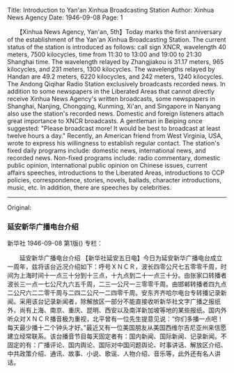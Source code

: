 Title: Introduction to Yan'an Xinhua Broadcasting Station
Author: Xinhua News Agency
Date: 1946-09-08
Page: 1

　　【Xinhua News Agency, Yan'an, 5th】Today marks the first anniversary of the establishment of the Yan'an Xinhua Broadcasting Station. The current status of the station is introduced as follows: call sign XNCR, wavelength 40 meters, 7500 kilocycles, time from 11:30 to 13:00 and 19:00 to 21:30 Shanghai time. The wavelength relayed by Zhangjiakou is 31.17 meters, 965 kilocycles, and 231 meters, 1300 kilocycles. The wavelengths relayed by Handan are 49.2 meters, 6220 kilocycles, and 242 meters, 1240 kilocycles. The Andong Qiqihar Radio Station exclusively broadcasts recorded news. In addition to some newspapers in the Liberated Areas that cannot directly receive Xinhua News Agency's written broadcasts, some newspapers in Shanghai, Nanjing, Chongqing, Kunming, Xi'an, and Singapore in Nanyang also use the station's recorded news. Domestic and foreign listeners attach great importance to XNCR broadcasts. A gentleman in Beiping once suggested: "Please broadcast more! It would be best to broadcast at least twelve hours a day." Recently, an American friend from West Virginia, USA, wrote to express his willingness to establish regular contact. The station's fixed daily programs include: domestic news, international news, and recorded news. Non-fixed programs include: radio commentary, domestic public opinion, international public opinion on Chinese issues, current affairs speeches, introductions to the Liberated Areas, introductions to CCP policies, correspondence, stories, novels, ballads, character introductions, music, etc. In addition, there are speeches by celebrities.



<hr /> 

Original: 


### 延安新华广播电台介绍
新华社
1946-09-08
第1版()
专栏：

　　延安新华广播电台介绍
    【新华社延安五日电】今日为延安新华广播电台成立一周年，兹将该台近况介绍如下：呼号ＸＮＣＲ，波长四零公尺七五零零千周，时间为上海时间十一点三十分到十三点，十九点到二十一点三十分。由张家口转播者波长三一点一七公尺九六五千周，二三一公尺一三零零千周。由邯郸转播者四九点二公尺六二二零千周与二四二公尺一二四零千周。安东齐齐哈尔电台专转播记录新闻。采用该台记录新闻者，除解放区一部分不能直接收听新华社文字广播之报纸外，尚有上海、南京、重庆、昆明、西安以及南洋新加坡等地的某些报纸。国内外听众对ＸＮＣＲ播音极为重视，北平曾有一位先生提意见说：“你们多播一点吧！每天最少播十二个钟头才好。”最近又有一位美国朋友从美国西维尔吉尼亚州来信愿建立经常联系。该台播音节目每天固定者有：国内新闻、国际新闻、记录新闻。不固定的有：广播评论、国内舆论、国际对中国问题舆论、时事讲话、解放区介绍、中共政策介绍、通讯、故事、小说、歌谣、人物介绍、音乐等，此外还有名人讲话。
